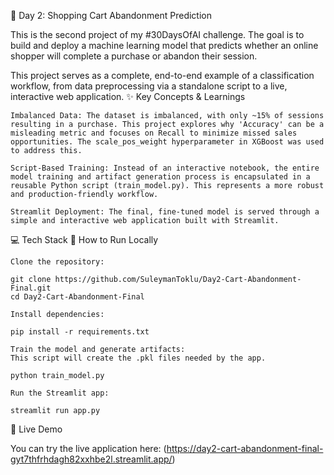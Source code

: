 🛒 Day 2: Shopping Cart Abandonment Prediction

This is the second project of my #30DaysOfAI challenge. The goal is to build and deploy a machine learning model that predicts whether an online shopper will complete a purchase or abandon their session.

This project serves as a complete, end-to-end example of a classification workflow, from data preprocessing via a standalone script to a live, interactive web application.
✨ Key Concepts & Learnings

    Imbalanced Data: The dataset is imbalanced, with only ~15% of sessions resulting in a purchase. This project explores why 'Accuracy' can be a misleading metric and focuses on Recall to minimize missed sales opportunities. The scale_pos_weight hyperparameter in XGBoost was used to address this.

    Script-Based Training: Instead of an interactive notebook, the entire model training and artifact generation process is encapsulated in a reusable Python script (train_model.py). This represents a more robust and production-friendly workflow.

    Streamlit Deployment: The final, fine-tuned model is served through a simple and interactive web application built with Streamlit.

💻 Tech Stack
🚀 How to Run Locally

    Clone the repository:

    git clone https://github.com/SuleymanToklu/Day2-Cart-Abandonment-Final.git
    cd Day2-Cart-Abandonment-Final

    Install dependencies:

    pip install -r requirements.txt

    Train the model and generate artifacts:
    This script will create the .pkl files needed by the app.

    python train_model.py

    Run the Streamlit app:

    streamlit run app.py

🔗 Live Demo

You can try the live application here: (https://day2-cart-abandonment-final-gyt7thfrhdagh82xxhbe2l.streamlit.app/)
